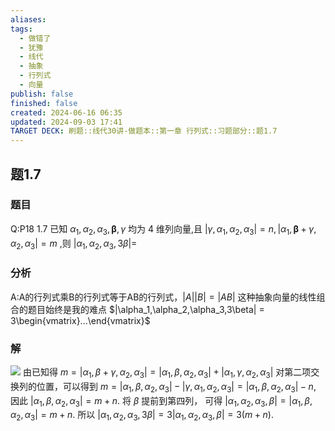 ```yaml
---
aliases: 
tags:
  - 做错了
  - 犹豫
  - 线代
  - 抽象
  - 行列式
  - 向量
publish: false
finished: false
created: 2024-06-16 06:35
updated: 2024-09-03 17:41
TARGET DECK: 刷题::线代30讲-做题本::第一章 行列式::习题部分::题1.7
---
```

## 题1.7
### 题目
Q:P18 1.7 已知 ${\alpha }_{1},{\alpha }_{2},{\alpha }_{3},\mathbf{\beta },\gamma$ 均为 4 维列向量,且 $| {\gamma ,{\alpha }_{1},{\alpha }_{2},{\alpha }_{3}}|  = n,| {{\alpha }_{1},\mathbf{\beta } + \gamma ,{\alpha }_{2},{\alpha }_{3}}|  = m$ ,则 $| {{\alpha }_{1},{\alpha }_{2},{\alpha }_{3},{3\beta }}|  =$ 
### 分析 
A:A的行列式乘B的行列式等于AB的行列式，$|A||B|=|AB|$
这种抽象向量的线性组合的题目始终是我的难点 $|\alpha_1,\alpha_2,\alpha_3,3\beta| = 3\begin{vmatrix}...\end{vmatrix}$
### 解 
![](https://img.hwenyi.live/202409040141548.webp)
由已知得 $m = |\alpha_1,\beta + \gamma,\alpha_2,\alpha_3| = |\alpha_1,\beta,\alpha_2,\alpha_3| + |\alpha_1,\gamma,\alpha_2,\alpha_3|$ 
对第二项交换列的位置，可以得到
$m=|\alpha_1,\beta,\alpha_2,\alpha_3|-|\gamma,\alpha_1,\alpha_2,\alpha_3|=|\alpha_1,\beta,\alpha_2,\alpha_3|-n$,
因此
$|\alpha_1,\beta,\alpha_2,\alpha_3|=m+n$.
将 $\beta$ 提前到第四列，
可得 $|\alpha_1,\alpha_2,\alpha_3,\beta|=|\alpha_1,\beta,\alpha_2,\alpha_3|=m+n$.
所以
$|\alpha_1,\alpha_2,\alpha_3,3\beta|=3|\alpha_1,\alpha_2,\alpha_3,\beta|=3(m+n)$.



